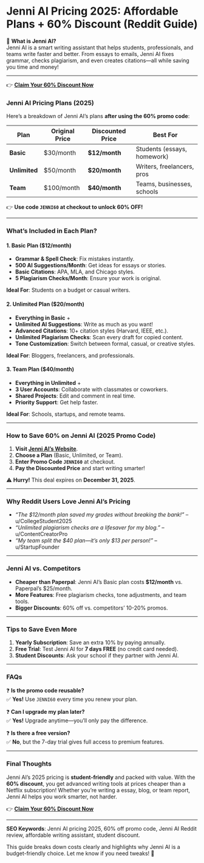 # Jenni AI Pricing 2025: Affordable Plans + 60% Discount (Reddit Guide)

📝 **What is Jenni AI?**  
Jenni AI is a smart writing assistant that helps students, professionals, and teams write faster and better. From essays to emails, Jenni AI fixes grammar, checks plagiarism, and even creates citations—all while saving you time and money!  

---
👉 **[Claim Your 60% Discount Now](https://jenni.ai/?via=60Discount)**  

### **Jenni AI Pricing Plans (2025)**  
Here’s a breakdown of Jenni AI’s plans **after using the 60% promo code**:  

| **Plan**      | **Original Price** | **Discounted Price** | **Best For**                |  
|---------------|--------------------|----------------------|-----------------------------|  
| **Basic**     | $30/month          | **$12/month**        | Students (essays, homework) |  
| **Unlimited** | $50/month          | **$20/month**        | Writers, freelancers, pros  |  
| **Team**      | $100/month         | **$40/month**        | Teams, businesses, schools  |  

👉 **Use code `JENNI60` at checkout to unlock 60% OFF!**  

---

### **What’s Included in Each Plan?**  

#### **1. Basic Plan ($12/month)**  
- **Grammar & Spell Check**: Fix mistakes instantly.  
- **500 AI Suggestions/Month**: Get ideas for essays or stories.  
- **Basic Citations**: APA, MLA, and Chicago styles.  
- **5 Plagiarism Checks/Month**: Ensure your work is original.  

**Ideal For**: Students on a budget or casual writers.  

#### **2. Unlimited Plan ($20/month)**  
- **Everything in Basic** +  
- **Unlimited AI Suggestions**: Write as much as you want!  
- **Advanced Citations**: 10+ citation styles (Harvard, IEEE, etc.).  
- **Unlimited Plagiarism Checks**: Scan every draft for copied content.  
- **Tone Customization**: Switch between formal, casual, or creative styles.  

**Ideal For**: Bloggers, freelancers, and professionals.  

#### **3. Team Plan ($40/month)**  
- **Everything in Unlimited** +  
- **3 User Accounts**: Collaborate with classmates or coworkers.  
- **Shared Projects**: Edit and comment in real time.  
- **Priority Support**: Get help faster.  

**Ideal For**: Schools, startups, and remote teams.  

---

### **How to Save 60% on Jenni AI (2025 Promo Code)**  
1. **Visit [Jenni AI’s Website](https://jenni.ai/?via=60Discount)**.  
2. **Choose a Plan** (Basic, Unlimited, or Team).  
3. **Enter Promo Code `JENNI60`** at checkout.  
4. **Pay the Discounted Price** and start writing smarter!  

⚠️ **Hurry!** This deal expires on **December 31, 2025**.  

---

### **Why Reddit Users Love Jenni AI’s Pricing**  
- *“The $12/month plan saved my grades without breaking the bank!”* – u/CollegeStudent2025  
- *“Unlimited plagiarism checks are a lifesaver for my blog.”* – u/ContentCreatorPro  
- *“My team split the $40 plan—it’s only $13 per person!”* – u/StartupFounder  

---

### **Jenni AI vs. Competitors**  
- **Cheaper than Paperpal**: Jenni AI’s Basic plan costs **$12/month** vs. Paperpal’s $25/month.  
- **More Features**: Free plagiarism checks, tone adjustments, and team tools.  
- **Bigger Discounts**: 60% off vs. competitors’ 10-20% promos.  

---

### **Tips to Save Even More**  
1. **Yearly Subscription**: Save an extra 10% by paying annually.  
2. **Free Trial**: Test Jenni AI for **7 days FREE** (no credit card needed).  
3. **Student Discounts**: Ask your school if they partner with Jenni AI.  

---

### **FAQs**  
❓ **Is the promo code reusable?**  
✅ **Yes!** Use `JENNI60` every time you renew your plan.  

❓ **Can I upgrade my plan later?**  
✅ **Yes!** Upgrade anytime—you’ll only pay the difference.  

❓ **Is there a free version?**  
✅ **No**, but the 7-day trial gives full access to premium features.  

---

### **Final Thoughts**  
Jenni AI’s 2025 pricing is **student-friendly** and packed with value. With the **60% discount**, you get advanced writing tools at prices cheaper than a Netflix subscription! Whether you’re writing a essay, blog, or team report, Jenni AI helps you work smarter, not harder.  

👉 **[Claim Your 60% Discount Now](https://jenni.ai/?via=60Discount)**  

---  
**SEO Keywords**: Jenni AI pricing 2025, 60% off promo code, Jenni AI Reddit review, affordable writing assistant, student discount.  

This guide breaks down costs clearly and highlights why Jenni AI is a budget-friendly choice. Let me know if you need tweaks! 🚀
